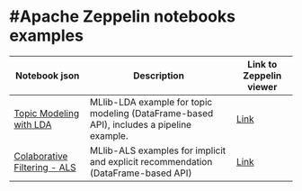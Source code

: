 # #Apache Zeppelin notebooks examples

| Notebook json | Description | Link to Zeppelin viewer |
| ------ | ------ | ------ |
| [Topic Modeling with LDA](https://github.com/juliettm/ZeppelinNotebooks/blob/master/2CBWGZB6V/note.json) | MLlib-LDA example for topic modeling (DataFrame-based API), includes a pipeline example. |[Link](https://www.zeppelinhub.com/viewer/notebooks/aHR0cHM6Ly9yYXcuZ2l0aHVidXNlcmNvbnRlbnQuY29tL2p1bGlldHRtL1plcHBlbGluTm90ZWJvb2tzL21hc3Rlci8yQ0JXR1pCNlYvbm90ZS5qc29u)  |
| [Colaborative Filtering - ALS](https://github.com/juliettm/ZeppelinNotebooks/blob/master/2CCVQ4W5C/note.json) | MLlib-ALS examples for implicit and explicit recommendation (DataFrame-based API) |[Link](https://www.zeppelinhub.com/viewer/notebooks/aHR0cHM6Ly9yYXcuZ2l0aHVidXNlcmNvbnRlbnQuY29tL2p1bGlldHRtL1plcHBlbGluTm90ZWJvb2tzL21hc3Rlci8yQ0NWUTRXNUMvbm90ZS5qc29u) |